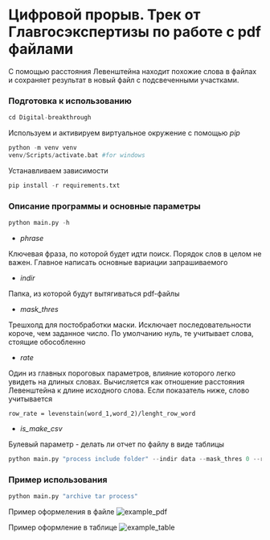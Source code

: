 # Цифровой прорыв. Трек от Главгосэкспертизы по работе с pdf файлами

С помощью расстояния Левенштейна находит похожие слова в файлах и сохраняет результат в новый файл с подсвеченными участками.

### Подготовка к использованию

```python
cd Digital-breakthrough

```
Используем  и активируем виртуальное окружение с помощью _pip_

```python
python -m venv venv
venv/Scripts/activate.bat #for windows
```
Устанавливаем зависимости
```python
pip install -r requirements.txt
```

### Описание программы и основные параметры

```python
python main.py -h
```

* _phrase_ 

Ключевая фраза, по которой будет идти поиск. Порядок слов в целом не важен. Главное написать основные вариации запрашиваемого
* _indir_ 

Папка, из которой будут вытягиваться pdf-файлы
* _mask_thres_ 

Трешхолд для постобработки маски. Исключает последовательности короче, чем заданное число. По умолчанию нуль, те учитывает слова, стоящие обособленно
* _rate_ 

Один из главных пороговых параметров, влияние которого легко увидеть на длиных словах. Вычисляется как отношение расстояния Левенштейна к длине исходного слова. Если показатель ниже, слово учитывается

```
row_rate = levenstain(word_1,word_2)/lenght_row_word
```

*  _is_make_csv_

Булевый параметр - делать ли отчет по файлу в виде таблицы

```python
python main.py "process include folder" --indir data --mask_thres 0 --rate 0.2 --is_make_csv True
```

### Пример использования

```python
python main.py "archive tar process"
```
Пример оформеления в файле
![example_pdf](https://github.com/cradmlozzer/Digital-breakthrough/assets/108126763/43dc29c1-4d2d-462d-9e5e-6ccac54b4dea)

Пример оформление в таблице
![example_table](https://github.com/cradmlozzer/Digital-breakthrough/assets/108126763/90fa1597-a725-46f9-b137-f47eb6929956)